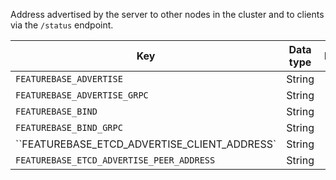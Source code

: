 Address advertised by the server to other nodes in the cluster and to clients via the `/status` endpoint.


| Key | Data type | Description | Required? |
|---|---|---|---|
| `FEATUREBASE_ADVERTISE` | String |
| `FEATUREBASE_ADVERTISE_GRPC` | String |
| `FEATUREBASE_BIND` | String |
| `FEATUREBASE_BIND_GRPC` | String |
| ``FEATUREBASE_ETCD_ADVERTISE_CLIENT_ADDRESS` | String |  |  |
| `FEATUREBASE_ETCD_ADVERTISE_PEER_ADDRESS` | String |  |  |
